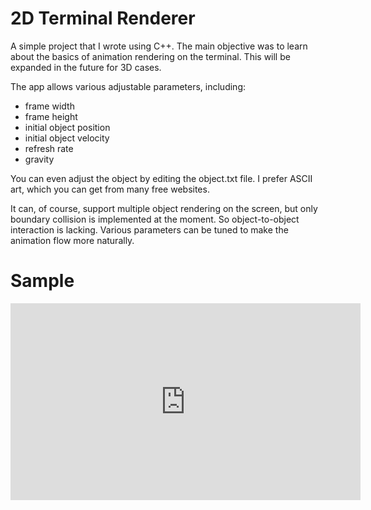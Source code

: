 # 2D Terminal Renderer

A simple project that I wrote using C++. The main objective was to learn about the basics of animation rendering on the terminal. This will be expanded in the future for 3D cases.

The app allows various adjustable parameters, including:

- frame width
- frame height
- initial object position
- initial object velocity
- refresh rate
- gravity

You can even adjust the object by editing the object.txt file. I prefer ASCII art, which you can get from many free websites.

It can, of course, support multiple object rendering on the screen, but only boundary collision is implemented at the moment. So object-to-object interaction is lacking. Various parameters can be tuned to make the animation flow more naturally.

# Sample

<iframe width="560" height="315" src="https://www.youtube.com/watch?v=KalUCRWm11Q" frameborder="0" allow="accelerometer; autoplay; clipboard-write; encrypted-media; gyroscope; picture-in-picture" allowfullscreen></iframe>
